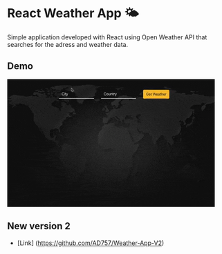 # React Weather App 🌤

Simple application developed with React using Open Weather API that searches for the adress and weather data.

## Demo
![](demo.gif)


## New version 2
- [Link] (https://github.com/AD757/Weather-App-V2)
